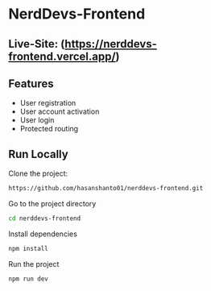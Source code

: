 # NerdDevs-Frontend

## Live-Site: (https://nerddevs-frontend.vercel.app/)

## Features

- User registration
- User account activation
- User login
- Protected routing

## Run Locally

Clone the project:

```bash
https://github.com/hasanshanto01/nerddevs-frontend.git
```

Go to the project directory

```bash
cd nerddevs-frontend
```

Install dependencies

```bash
npm install
```

Run the project

```bash
npm run dev
```
